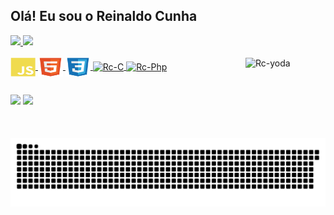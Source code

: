## Olá! Eu sou o Reinaldo Cunha 
 <div>
  <a href="https://github.com/ReinaldoJrCunha">
  <img height="175em" src="https://github-readme-stats.vercel.app/api?username=ReinaldoJrCunha&show_icons=true&theme=dark&include_all_commits=true&count_private=true"/>
  <img height="175em" src="https://github-readme-stats.vercel.app/api/top-langs/?username=ReinaldoJrCunha&layout=compact&langs_count=7&theme=dark"/>
</div>
<div style="display: inline_block"><br>
  <img align="center" alt="Rc-Js" height="30" width="40" src="https://raw.githubusercontent.com/devicons/devicon/master/icons/javascript/javascript-plain.svg">
  <img align="center" alt="Rc-HTML" height="30" width="40" src="https://raw.githubusercontent.com/devicons/devicon/master/icons/html5/html5-original.svg">
  <img align="center" alt="Rc-CSS" height="30" width="40" src="https://raw.githubusercontent.com/devicons/devicon/master/icons/css3/css3-original.svg">
  <img align="center" alt="Rc-C" height="30" width="40" src="https://cdn.jsdelivr.net/gh/devicons/devicon/icons/c/c-original.svg">
  <img align="center" alt="Rc-Php" height="30" width="40" src="https://cdn.jsdelivr.net/gh/devicons/devicon/icons/php/php-plain.svg">
  <img align="right" alt="Rc-yoda" height="128" width="128" src="https://scontent.xx.fbcdn.net/v/t1.15752-9/p206x206/228640752_263907822233170_6284320243000388715_n.png?_nc_cat=105&ccb=1-5&_nc_sid=aee45a&_nc_eui2=AeEtSMzx62SAzbODFY5UHgIrSjfhPy-SUOJKN-E_L5JQ4iyuB6BTpk1dpbIQfCw39QuKTOpF4SIGVMs_JMSriuQy&_nc_ohc=krrQPuMLhj4AX8ml-2r&_nc_ad=z-m&_nc_cid=0&_nc_ht=scontent.xx&oh=1bebd4e7ad2d92d01088146ba272db8a&oe=61424277">
  
</div>
  
  ##
 
<div> 
  
  <a href = "mailto:reinaldo.jrc@gmail.com"><img src="https://img.shields.io/badge/-Gmail-%23333?style=for-the-badge&logo=gmail&logoColor=white" target="_blank"></a>
  <a href="https://www.linkedin.com/in/reinaldo-cunha-084220167" target="_blank"><img src="https://img.shields.io/badge/-LinkedIn-%230077B5?style=for-the-badge&logo=linkedin&logoColor=white" target="_blank"></a> 
 
  ![Snake animation](https://github.com/ReinaldoJrCunha/ReinaldoJrCunha/blob/output/github-contribution-grid-snake.svg)
 
</div>
